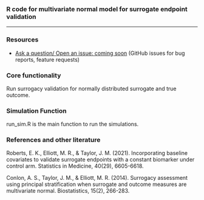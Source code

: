 
### R code for multivariate normal model for surrogate endpoint validation
---

### Resources

* [Ask a question/ Open an issue: coming soon](https://github.com/emilykroberts) (GitHub issues for bug reports, feature requests)

### Core functionality

Run surrogacy validation for normally distributed surrogate and true outcome.

### Simulation Function

run_sim.R is the main function to run the simulations.

### References and other literature

Roberts, E. K., Elliott, M. R., & Taylor, J. M. (2021). Incorporating baseline covariates to validate surrogate endpoints with a constant biomarker under control arm. Statistics in Medicine, 40(29), 6605-6618.

Conlon, A. S., Taylor, J. M., & Elliott, M. R. (2014). Surrogacy assessment using principal stratification when surrogate and outcome measures are multivariate normal. Biostatistics, 15(2), 266-283.

